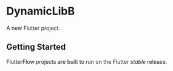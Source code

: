 # DynamicLibB

A new Flutter project.

## Getting Started

FlutterFlow projects are built to run on the Flutter _stable_ release.

